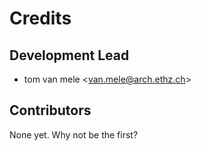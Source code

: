 # Credits

## Development Lead

* tom van mele <<van.mele@arch.ethz.ch>>

## Contributors

None yet. Why not be the first?
